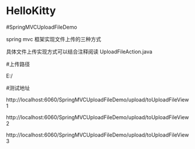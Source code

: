 ﻿# HelloKitty


#SpringMVCUploadFileDemo

spring mvc 框架实现文件上传的三种方式

具体文件上传实现方式可以结合注释阅读 UploadFileAction.java

#上传路径

E:/

#测试地址


http://localhost:6060/SpringMVCUploadFileDemo/upload/toUploadFileView1


http://localhost:6060/SpringMVCUploadFileDemo/upload/toUploadFileView2


http://localhost:6060/SpringMVCUploadFileDemo/upload/toUploadFileView3

